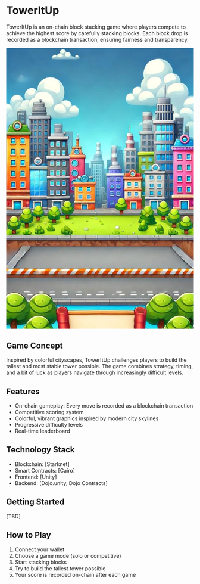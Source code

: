 # TowerItUp

TowerItUp is an on-chain block stacking game where players compete to achieve the highest score by carefully stacking blocks. Each block drop is recorded as a blockchain transaction, ensuring fairness and transparency.

![TowerItUp Game Concept](https://github.com/AkankshaAttavar/TowerItUp/blob/main/Assets/ToweritUp.jpg)

## Game Concept

Inspired by colorful cityscapes, TowerItUp challenges players to build the tallest and most stable tower possible. The game combines strategy, timing, and a bit of luck as players navigate through increasingly difficult levels.

## Features

- On-chain gameplay: Every move is recorded as a blockchain transaction
- Competitive scoring system
- Colorful, vibrant graphics inspired by modern city skylines
- Progressive difficulty levels
- Real-time leaderboard

## Technology Stack

- Blockchain: [Starknet]
- Smart Contracts: [Cairo]
- Frontend: [Unity]
- Backend: [Dojo.unity, Dojo Contracts]

## Getting Started 

[TBD]

## How to Play

1. Connect your wallet
2. Choose a game mode (solo or competitive)
3. Start stacking blocks
4. Try to build the tallest tower possible
5. Your score is recorded on-chain after each game
